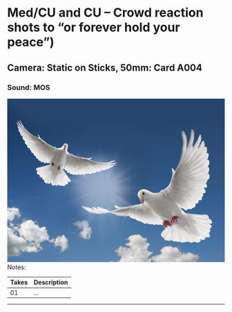 # Med/CU and CU – Crowd reaction shots to “or forever hold your peace”)

## Camera: Static on Sticks, 50mm: Card A004

### Sound: MOS

![GeneralPhoto][]
Notes: 

| Takes | Description |
|:---|:----|
| 01 | ... |

----


[GeneralPhoto]:  /images/Dove3.JPG